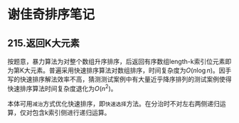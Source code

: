 # 谢佳奇排序笔记

## 215.返回K大元素

按题意，暴力算法为对整个数组升序排序，后返回有序数组length-k索引位元素即为第K大元素。普遍采用快速排序算法对数组排序，时间复杂度为$O(n\log n)$。因手写的快速排序解法效率不高，猜测测试案例中有大量近乎降序排列的测试案例使得快速排序算法时间复杂度退化为$O(n^2)$。

本体可用`减治`方式优化快速排序，即`快速选择`方法。在分治时不对左右两侧递归运算，仅对包含k索引侧进行递归运算。




